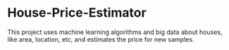 # House-Price-Estimator #

This project uses machine learning algorithms and big data about houses, like area, location, etc, and estimates the price for new samples.
